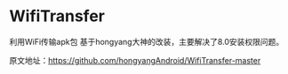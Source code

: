 # WifiTransfer
利用WiFi传输apk包 基于hongyang大神的改装，主要解决了8.0安装权限问题。

原文地址：https://github.com/hongyangAndroid/WifiTransfer-master

